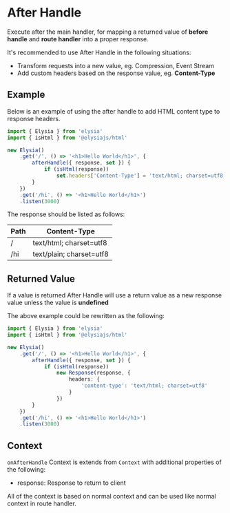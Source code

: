 # After Handle
Execute after the main handler, for mapping a returned value of **before handle** and **route handler** into a proper response.

It's recommended to use After Handle in the following situations:
- Transform requests into a new value, eg. Compression, Event Stream
- Add custom headers based on the response value, eg. **Content-Type**

## Example
Below is an example of using the after handle to add HTML content type to response headers.

```typescript
import { Elysia } from 'elysia'
import { isHtml } from '@elysiajs/html'

new Elysia()
    .get('/', () => '<h1>Hello World</h1>', {
        afterHandle({ response, set }) {
            if (isHtml(response))
                set.headers['Content-Type'] = 'text/html; charset=utf8'
        }
    })
    .get('/hi', () => '<h1>Hello World</h1>')
    .listen(3000)
```

The response should be listed as follows:

| Path | Content-Type             |
| ---- | ------------------------ |
| /    | text/html; charset=utf8  |
| /hi  | text/plain; charset=utf8 |

## Returned Value
If a value is returned After Handle will use a return value as a new response value unless the value is **undefined**

The above example could be rewritten as the following:
```typescript
import { Elysia } from 'elysia'
import { isHtml } from '@elysiajs/html'

new Elysia()
    .get('/', () => '<h1>Hello World</h1>', {
        afterHandle({ response, set }) {
            if (isHtml(response))
                new Response(response, {
                    headers: {
                        'content-type': 'text/html; charset=utf8'
                    }
                })
        }
    })
    .get('/hi', () => '<h1>Hello World</h1>')
    .listen(3000)
```

## Context
`onAfterHandle` Context is extends from `Context` with additional properties of the following:
- response: Response to return to client

All of the context is based on normal context and can be used like normal context in route handler.
